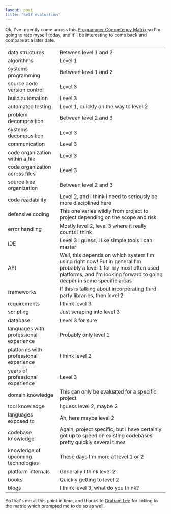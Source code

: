 ```yaml
---
layout: post
title: "Self evaluation"
---
```

Ok, I've recently come across this [Programmer Competency Matrix](http://www.indiangeek.net/wp-content/uploads/Programmer%20competency%20matrix.htm) so I'm going to rate myself today, and it'll be interesting to come back and compare at a later date.

<table>
<tr><td>data structures</td><td>Between level 1 and 2</td></tr>
<tr><td>algorithms</td><td>Level 1</td></tr>
<tr><td>systems programming</td><td>Between level 1 and 2</td></tr>
<tr><td>source code version control</td><td>Level 3</td></tr>
<tr><td>build automation</td><td>Level 3</td></tr>
<tr><td>automated testing</td><td>Level 1, quickly on the way to level 2</td></tr>
<tr><td>problem decomposition</td><td>Between level 2 and 3</td></tr>
<tr><td>systems decomposition</td><td>Level 3</td></tr>
<tr><td>communication</td><td>Level 3</td></tr>
<tr><td>code organization within a file</td><td>Level 3</td></tr>
<tr><td>code organization across files</td><td>Level 3</td></tr>
<tr><td>source tree organization</td><td>Between level 2 and 3</td></tr>
<tr><td>code readability</td><td>Level 2, and I think I need to seriously be more disciplined here</td></tr>
<tr><td>defensive coding</td><td>This one varies wildly from project to project depending on the scope and risk</td></tr>
<tr><td>error handling</td><td>Mostly level 2, level 3 where it really counts I think</td></tr>
<tr><td>IDE</td><td>Level 3 I guess, I like simple tools I can master</td></tr>
<tr><td>API</td><td>Well, this depends on which system I'm using right now! But in general I'm probably a level 1 for my most often used platforms, and I'm looking forward to going deeper in some specific areas</td></tr>
<tr><td>frameworks</td><td>If this is talking about incorporating third party libraries, then level 2</td></tr>
<tr><td>requirements</td><td>I think level 3</td></tr>
<tr><td>scripting</td><td>Just scraping into level 3</td></tr>
<tr><td>database</td><td>Level 3 for sure</td></tr>
<tr><td>languages with professional experience</td><td>Probably only level 1</td></tr>
<tr><td>platforms with professional experience</td><td>I think level 2</td></tr>
<tr><td>years of professional experience</td><td>Level 3</td></tr>
<tr><td>domain knowledge</td><td>This can only be evaluated for a specific project</td></tr>
<tr><td>tool knowledge</td><td>I guess level 2, maybe 3</td></tr>
<tr><td>languages exposed to</td><td>Ah, here maybe level 2</td></tr>
<tr><td>codebase knowledge</td><td>Again, project specific, but I have certainly got up to speed on existing codebases pretty quickly several times</td></tr>
<tr><td>knowledge of upcoming technologies</td><td>These days I'm more at level 1 or 2</td></tr>
<tr><td>platform internals</td><td>Generally I think level 2</td></tr>
<tr><td>books</td><td>Quickly getting to level 2</td></tr>
<tr><td>blogs</td><td>I think level 3, what do you think?</td></tr>
</table>

So that's me at this point in time, and thanks to [Graham Lee](http://blog.securemacprogramming.com/2011/04/on-my-own-competency) for linking to the matrix which prompted me to do so as well.
